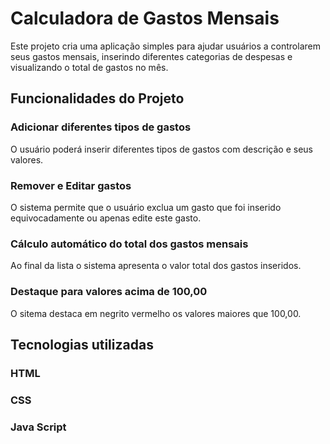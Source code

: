 # Calculadora de Gastos Mensais
Este projeto cria uma aplicação simples para ajudar usuários a controlarem seus gastos mensais, inserindo diferentes categorias de despesas e visualizando o total de gastos no mês.

## Funcionalidades do Projeto 

### Adicionar diferentes tipos de gastos
O usuário poderá inserir diferentes tipos de gastos com descrição e seus valores.
### Remover e Editar gastos
O sistema permite que o usuário exclua um gasto que foi inserido equivocadamente ou apenas edite este gasto.
### Cálculo automático do total dos gastos mensais
Ao final da lista o sistema apresenta o valor total dos gastos inseridos.
### Destaque para valores acima de 100,00
O sitema destaca em negrito vermelho os valores maiores que 100,00.



## Tecnologias utilizadas
### HTML
### CSS
### Java Script
